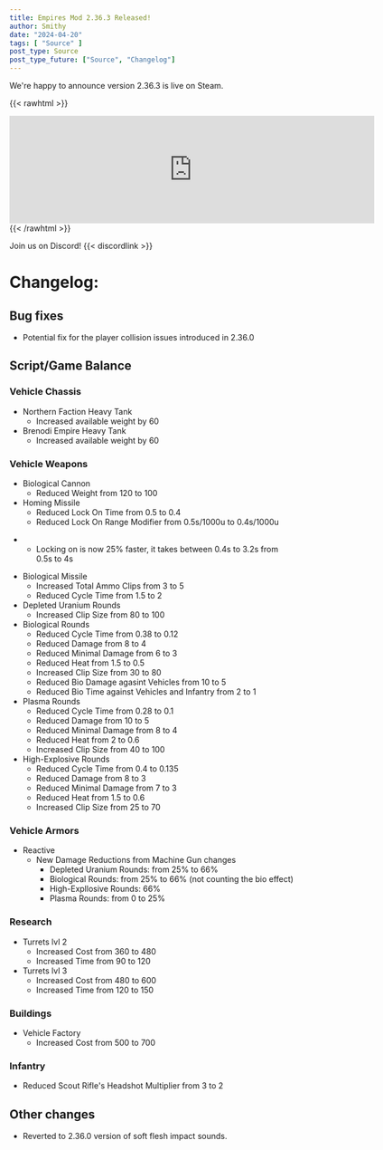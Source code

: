 ```yaml
---
title: Empires Mod 2.36.3 Released!
author: Smithy
date: "2024-04-20"
tags: [ "Source" ]
post_type: Source
post_type_future: ["Source", "Changelog"]
---
```



We're happy to announce version 2.36.3 is live on Steam.

{{< rawhtml >}}
<iframe src="https://store.steampowered.com/widget/17740/" frameborder="0" width="646" height="190"></iframe>
{{< /rawhtml >}}

Join us on Discord! {{< discordlink >}}

# Changelog:

## Bug fixes
- Potential fix for the player collision issues introduced in 2.36.0

## Script/Game Balance
### Vehicle Chassis
- Northern Faction Heavy Tank
	- Increased available weight by 60
- Brenodi Empire Heavy Tank
	- Increased available weight by 60
### Vehicle Weapons
- Biological Cannon
	- Reduced Weight from 120 to 100
- Homing Missile
	- Reduced Lock On Time from 0.5 to 0.4
	- Reduced Lock On Range Modifier from 0.5s/1000u to 0.4s/1000u
*	- Locking on is now 25% faster, it takes between 0.4s to 3.2s from 0.5s to 4s
- Biological Missile
	- Increased Total Ammo Clips from 3 to 5
	- Reduced Cycle Time from 1.5 to 2
- Depleted Uranium Rounds
	- Increased Clip Size from 80 to 100
- Biological Rounds
	- Reduced Cycle Time from 0.38 to 0.12
	- Reduced Damage from 8 to 4
	- Reduced Minimal Damage from 6 to 3
	- Reduced Heat from 1.5 to 0.5
	- Increased Clip Size from 30 to 80
	- Reduced Bio Damage agasint Vehicles from 10 to 5
	- Reduced Bio Time against Vehicles and Infantry from 2 to 1
- Plasma Rounds
	- Reduced Cycle Time from 0.28 to 0.1
	- Reduced Damage from 10 to 5
	- Reduced Minimal Damage from 8 to 4
	- Reduced Heat from 2 to 0.6
	- Increased Clip Size from 40 to 100
- High-Explosive Rounds
	- Reduced Cycle Time from 0.4 to 0.135
	- Reduced Damage from 8 to 3
	- Reduced Minimal Damage from 7 to 3
	- Reduced Heat from 1.5 to 0.6
	- Increased Clip Size from 25 to 70
### Vehicle Armors
- Reactive
	- New Damage Reductions from Machine Gun changes
		- Depleted Uranium Rounds: from 25% to 66%
		- Biological Rounds: from 25% to 66% (not counting the bio effect)
		- High-Expllosive Rounds: 66%
		- Plasma Rounds: from 0 to 25%
### Research
- Turrets lvl 2
	- Increased Cost from 360 to 480
	- Increased Time from 90 to 120
- Turrets lvl 3
	- Increased Cost from 480 to 600
	- Increased Time from 120 to 150
### Buildings
- Vehicle Factory
	- Increased Cost from 500 to 700
### Infantry
- Reduced Scout Rifle's Headshot Multiplier from 3 to 2

## Other changes
- Reverted to 2.36.0 version of soft flesh impact sounds.